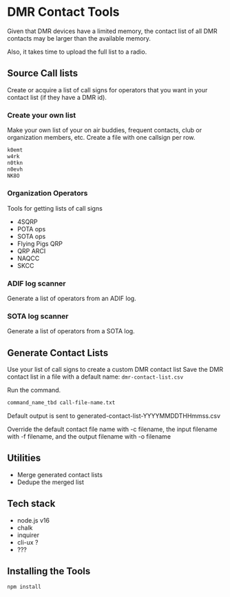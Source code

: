 # DMR Contact Tools

Given that DMR devices have a limited memory, the contact list of all DMR contacts may be larger than the available memory.

Also, it takes time to upload the full list to a radio.

## Source Call lists

Create or acquire a list of call signs for operators that you want in your contact list (if they have a DMR id).

### Create your own list

Make your own list of your on air buddies, frequent contacts, club or organization members, etc.  Create a file with one callsign per row.

```txt
k0emt
w4rk
n0tkn
n0evh
NK8O
```

### Organization Operators

Tools for getting lists of call signs

- 4SQRP
- POTA ops
- SOTA ops
- Flying Pigs QRP
- QRP ARCI
- NAQCC
- SKCC

### ADIF log scanner

Generate a list of operators from an ADIF log.

### SOTA log scanner

Generate a list of operators from a SOTA log.

## Generate Contact Lists

Use your list of call signs to create a custom DMR contact list
Save the DMR contact list in a file with a default name: `dmr-contact-list.csv`

Run the command.

```sh
command_name_tbd call-file-name.txt
```

Default output is sent to generated-contact-list-YYYYMMDDTHHmmss.csv

Override the default contact file name with -c filename, the input filename with -f filename, and the output filename with -o filename

## Utilities

- Merge generated contact lists
- Dedupe the merged list

## Tech stack

- node.js v16
- chalk
- inquirer
- cli-ux ?
- ???

## Installing the Tools

```sh
npm install
```

